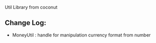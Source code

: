 Util Library from coconut

Change Log:
------------
- MoneyUtil : handle for manipulation currency format from number 